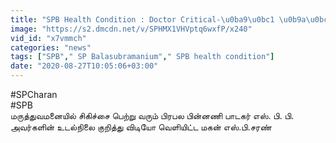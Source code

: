 ```yaml
---
title: "SPB Health Condition : Doctor Critical-\u0ba9\u0bc1 \u0b9a\u0bca\u0ba9\u0bcd\u0ba9\u0bbe\u0b99\u0bcd\u0b95 \u2022SP Charan"
image: "https://s2.dmcdn.net/v/SPHMX1VHVptq6wxfP/x240"
vid_id: "x7vmmch"
categories: "news"
tags: ["SPB"," SP Balasubramanium"," SPB health condition"]
date: "2020-08-27T10:05:06+03:00"
---
```

#SPCharan  <br>#SPB  <br>மருத்துவமனையில் சிகிச்சை பெற்று வரும் பிரபல பின்னணி பாடகர் எஸ். பி. பி. அவர்களின் உடல்நிலை குறித்து விடியோ வெளியிட்ட மகன் எஸ்.பி.சரண்   <br>
